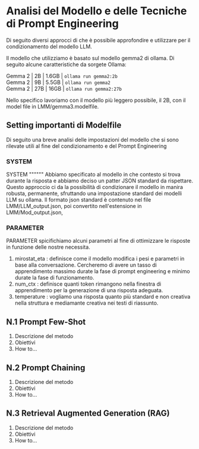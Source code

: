 # Analisi del Modello e delle Tecniche di Prompt Engineering
Di seguito diversi approcci di che è possibile approfondire e utilizzare per il condizionamento del modello LLM.

Il modello che utilizziamo è basato sul modello gemma2 di ollama. Di seguito alcune caratteristiche da sorgete Ollama:

 Gemma 2            | 2B         | 1.6GB | `ollama run gemma2:2b`         
 Gemma 2            | 9B         | 5.5GB | `ollama run gemma2`            
 Gemma 2            | 27B        | 16GB  | `ollama run gemma2:27b`        

Nello specifico lavoriamo con il modello più leggero possibile, il 2B, con il model file in LMM/gemma3.modelfile.

## Setting importanti di Modelfile
Di seguito una breve analisi delle impostazioni del modello che si sono rilevate utili al fine del condizionamento e del Prompt Engineering

### SYSTEM
SYSTEM """<system message>""" Abbiamo specificato al modello in che contesto si trova durante la risposta e abbiamo deciso un patter JSON standard da rispettare. Questo approccio ci da la possibilità di condizionare il modello in manira robusta, permanente, sfruttando una impostazione standard dei modelli LLM su ollama. Il formato json standard è contenuto nel file LMM/LLM_output.json, poi convertito nell'estensione in LMM/Mod_output.json,

### PARAMETER
PARAMETER <parameter> <parametervalue> spicifichiamo alcuni parametri al fine di ottimizzare le risposte in funzione delle nostre necessita.

1. mirostat_eta : definisce come il modello modifica i pesi e parametri in base alla   conversazione. Cercheremo di avere un tasso di apprendimento massimo durate la fase di prompt engineering e minimo durate la fase di funzionamento.
2. num_ctx : definisce quanti token rimangono nella finestra di apprendimento per la generazione di una risposta adeguata.
3. temperature : vogliamo una risposta quanto più standard e non creativa nella struttura e mediamante creativa nei testi di riassunto.

## N.1 Prompt Few-Shot
1. Descrizione del metodo
2. Obiettivi
3. How to...

## N.2 Prompt Chaining
1. Descrizione del metodo
2. Obiettivi
3. How to...

## N.3 Retrieval Augmented Generation (RAG)
1. Descrizione del metodo
2. Obiettivi
3. How to...
